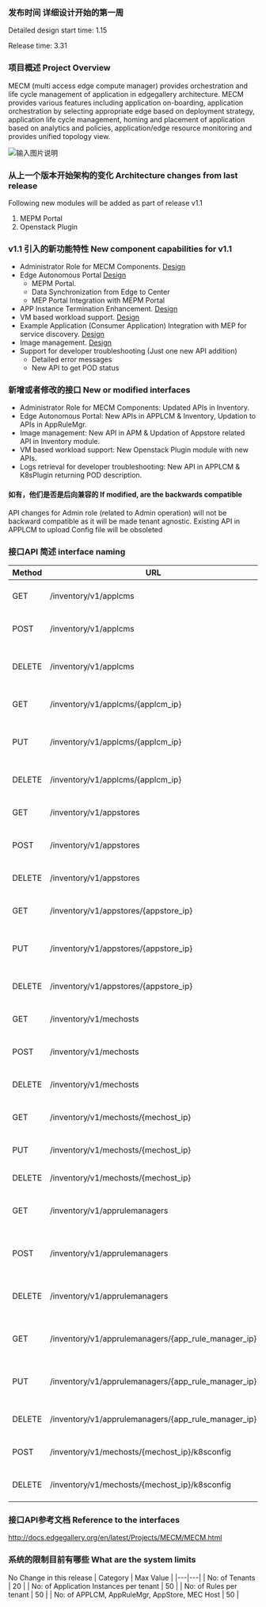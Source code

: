 ### 发布时间 详细设计开始的第一周
Detailed design start time: 1.15

Release time: 3.31

### 项目概述 Project Overview
MECM (multi access edge compute manager) provides orchestration and life cycle management of application in edgegallery architecture. MECM provides various features including application on-boarding, application orchestration by selecting appropriate edge based on deployment strategy, application life cycle management, homing and placement of application based on analytics and policies, application/edge resource monitoring and provides unified topology view.

![输入图片说明](https://images.gitee.com/uploads/images/2021/0201/212240_23e75a35_7784933.png "Architecture.png")

### 从上一个版本开始架构的变化 Architecture changes from last release
Following new modules will be added as part of release v1.1
1. MEPM Portal
2. Openstack Plugin

### v1.1 引入的新功能特性 New component capabilities for v1.1
* Administrator Role for MECM Components. [Design](https://gitee.com/edgegallery/community/blob/master/MECM%20PT/Release%20V1.1/MECM%20admin%20role%20support.pptx)
* Edge Autonomous Portal [Design](https://gitee.com/edgegallery/community/blob/master/MECM%20PT/Release%20V1.1/Edge%20Autonomous%20Portal.pptx)
  - MEPM Portal.
  - Data Synchronization from Edge to Center
  - MEP Portal Integration with MEPM Portal
* APP Instance Termination Enhancement. [Design](https://gitee.com/edgegallery/community/blob/master/MECM%20PT/Release%20V1.1/MECM-Call-Flows.pptx)
* VM based workload support. [Design](https://gitee.com/edgegallery/community/blob/master/MECM%20PT/Release%20V1.1/EdgeGallery%E6%94%AF%E6%8C%81%E8%99%9A%E6%9C%BA%E5%BA%94%E7%94%A8%E6%96%B9%E6%A1%88%E8%AE%BE%E8%AE%A1VM%20APP%20Support.pptx)
* Example Application (Consumer Application) Integration with MEP for service discovery. [Design](https://gitee.com/edgegallery/community/blob/master/MECM%20PT/Release%20V1.1/Consumer%20Application.odp)
* Image management. [Design](https://gitee.com/edgegallery/community/blob/master/Architecture%20WG/Requirements/v1.1/EdgeGallery%20Image%20Management%20Requirement.md)
* Support for developer troubleshooting (Just one new API addition)
  - Detailed error messages
  - New API to get POD status

### 新增或者修改的接口 New or modified interfaces
* Administrator Role for MECM Components: Updated APIs in Inventory.
* Edge Autonomous Portal: New APIs in APPLCM & Inventory, Updation to APIs in AppRuleMgr.
* Image management: New API in APM & Updation of Appstore related API in Inventory module.
* VM based workload support: New Openstack Plugin module with new APIs.
* Logs retrieval for developer troubleshooting: New API in APPLCM & K8sPlugin returning POD description.

#### 如有，他们是否是后向兼容的 If modified, are the backwards compatible
API changes for Admin role (related to Admin operation) will not be backward compatible as it will be made tenant agnostic.
Existing API in APPLCM to upload Config file will be obsoleted

### 接口API 简述 interface naming

|  Method | URL  | Description|
|---|---|---|
| GET  | /inventory/v1/applcms | Retrieves all application LCM records |
| POST  | /inventory/v1/applcms | Adds new application LCM record |
| DELETE  | /inventory/v1/applcms | Deletes all application LCM Records |
| GET  | /inventory/v1/applcms/{applcm_ip} | Retrieves application LCM Record |
| PUT  | /inventory/v1/applcms/{applcm_ip} | Updates existing application LCM record |
| DELETE  | /inventory/v1/applcms/{applcm_ip} | Deletes application LCM record |
| GET  | /inventory/v1/appstores | Retrieves all appstore records |
| POST  | /inventory/v1/appstores | Adds new appstore record |
| DELETE  | /inventory/v1/appstores | Deletes all appstore Records |
| GET  | /inventory/v1/appstores/{appstore_ip} | Retrieves appstore Record |
| PUT  | /inventory/v1/appstores/{appstore_ip} | Updates existing appstore record |
| DELETE  | /inventory/v1/appstores/{appstore_ip} | Deletes appstore record |
| GET  | /inventory/v1/mechosts | Retrieves all MEC host records |
| POST  | /inventory/v1/mechosts | Adds new MEC host record |
| DELETE  | /inventory/v1/mechosts | Deletes all MEC host Records |
| GET  | /inventory/v1/mechosts/{mechost_ip} | Retrieves MEC host Record |
| PUT  | /inventory/v1/mechosts/{mechost_ip} | Updates existing MEC host record |
| DELETE  | /inventory/v1/mechosts/{mechost_ip} | Deletes MEC host record |
| GET  | /inventory/v1/apprulemanagers | Retrieves all app rule manager records |
| POST  | /inventory/v1/apprulemanagers | Adds new app rule manager record |
| DELETE  | /inventory/v1/apprulemanagers | Deletes all app rule manager Records |
| GET  | /inventory/v1/apprulemanagers/{app_rule_manager_ip} | Retrieves app rule manager Record |
| PUT  | /inventory/v1/apprulemanagers/{app_rule_manager_ip} | Updates existing app rule manager record |
| DELETE  | /inventory/v1/apprulemanagers/{app_rule_manager_ip} | Deletes app rule manager record |
| POST  | /inventory/v1/mechosts/{mechost_ip}/k8sconfig | Upload configuration file |
| DELETE  | /inventory/v1/mechosts/{mechost_ip}/k8sconfig | Delete configuration file |

### 接口API参考文档 Reference to the interfaces
http://docs.edgegallery.org/en/latest/Projects/MECM/MECM.html 

### 系统的限制目前有哪些 What are the system limits
No Change in this release
|  Category | Max Value  |
|---|---|
| No: of Tenants | 20 |
| No: of Application Instances per tenant | 50 |
| No: of Rules per tenant | 50 |
| No: of APPLCM, AppRuleMgr, AppStore, MEC Host | 50 |

